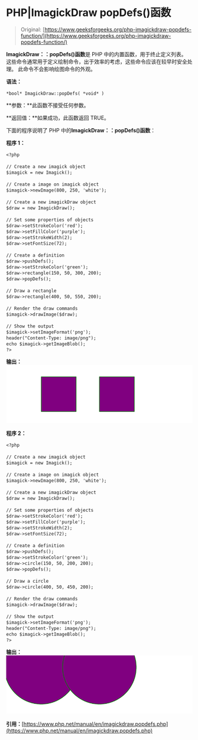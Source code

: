 # PHP|ImagickDraw popDefs()函数

> Original: [https://www.geeksforgeeks.org/php-imagickdraw-popdefs-function/](https://www.geeksforgeeks.org/php-imagickdraw-popdefs-function/)

**ImagickDraw：：popDefs()函数**是 PHP 中的内置函数，用于终止定义列表。 这些命令通常用于定义绘制命令，出于效率的考虑，这些命令应该在较早时安全处理。 此命令不会影响绘图命令的外观。

**语法：**

```
*bool* ImagickDraw::popDefs( *void* )
```

**参数：**此函数不接受任何参数。

**返回值：**如果成功，此函数返回 TRUE。

下面的程序说明了 PHP 中的**ImagickDraw：：popDefs()函数**：

**程序 1：**

```
<?php

// Create a new imagick object
$imagick = new Imagick();

// Create a image on imagick object
$imagick->newImage(800, 250, 'white');

// Create a new imagickDraw object
$draw = new ImagickDraw();

// Set some properties of objects
$draw->setStrokeColor('red');
$draw->setFillColor('purple');
$draw->setStrokeWidth(2);
$draw->setFontSize(72);

// Create a definition
$draw->pushDefs();
$draw->setStrokeColor('green');
$draw->rectangle(150, 50, 300, 200);
$draw->popDefs();

// Draw a rectangle
$draw->rectangle(400, 50, 550, 200);

// Render the draw commands
$imagick->drawImage($draw);

// Show the output
$imagick->setImageFormat('png');
header("Content-Type: image/png");
echo $imagick->getImageBlob();
?>
```

**输出：**
![](img/1bc879ccbf11f13e93ed2f2ceccea15d.png)

**程序 2：**

```
<?php

// Create a new imagick object
$imagick = new Imagick();

// Create a image on imagick object
$imagick->newImage(800, 250, 'white');

// Create a new imagickDraw object
$draw = new ImagickDraw();

// Set some properties of objects
$draw->setStrokeColor('red');
$draw->setFillColor('purple');
$draw->setStrokeWidth(2);
$draw->setFontSize(72);

// Create a definition
$draw->pushDefs();
$draw->setStrokeColor('green');
$draw->circle(150, 50, 200, 200);
$draw->popDefs();

// Draw a circle
$draw->circle(400, 50, 450, 200);

// Render the draw commands
$imagick->drawImage($draw);

// Show the output
$imagick->setImageFormat('png');
header("Content-Type: image/png");
echo $imagick->getImageBlob();
?>
```

**输出：**
![](img/4b82043ee66101426c91a93ac6a7227d.png)

**引用：**[https://www.php.net/manual/en/imagickdraw.popdefs.php](https://www.php.net/manual/en/imagickdraw.popdefs.php)